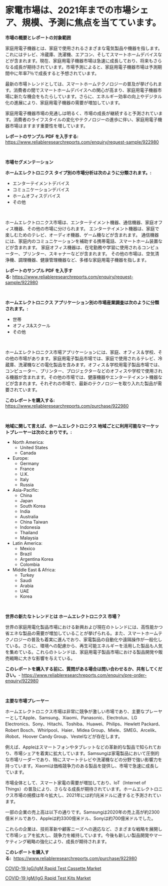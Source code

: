 <p><h1>家電市場は、2021年までの市場シェア、規模、予測に焦点を当てています。</h1></p><p><strong>市場の概要とレポートの対象範囲</strong></p>
<p><p>家庭用電子機器とは、家庭で使用されるさまざまな電気製品や機器を指します。これにはテレビ、冷蔵庫、洗濯機、エアコン、そしてスマートホームデバイスなどが含まれます。現在、家庭用電子機器市場は急速に成長しており、将来もさらなる成長が期待されています。市場予測によると、家庭用電子機器市場は予測期間中に年率7％で成長すると予想されています。</p><p>最新の市場トレンドとしては、スマートホームテクノロジーの普及が挙げられます。消費者の間でスマートホームデバイスへの関心が高まり、家庭用電子機器市場に新たな機会をもたらしています。さらに、エネルギー効率の向上やデジタル化の進展により、家庭用電子機器の需要が増加しています。</p><p>家庭用電子機器市場の見通しは明るく、市場の成長が継続すると予測されています。消費者のライフスタイルの変化やテクノロジーの進歩に伴い、家庭用電子機器市場はますます重要性を増しています。</p></p>
<p><strong>レポートのサンプル PDF を入手する:</strong> <a href="https://www.reliableresearchreports.com/enquiry/request-sample/922980">https://www.reliableresearchreports.com/enquiry/request-sample/922980</a></p>
<p>&nbsp;</p>
<p><strong>市場セグメンテーション</strong></p>
<p><strong>ホームエレクトロニクス タイプ別の市場分析は次のように分類されます。:</strong></p>
<p><ul><li>エンターテイメントデバイス</li><li>コミュニケーションデバイス</li><li>ホームオフィスデバイス</li><li>その他</li></ul></p>
<p>&nbsp;</p>
<p><p>ホームエレクトロニクス市場は、エンターテイメント機器、通信機器、家庭オフィス機器、その他の市場に分けられます。 エンターテイメント機器は、家庭で楽しむためのテレビ、オーディオ機器、ゲーム機などが含まれます。 通信機器には、家庭内のコミュニケーションを補助する携帯電話、スマートホーム装置などが含まれます。 家庭オフィス機器は、在宅勤務や学習に使用されるコンピューター、プリンター、スキャナーなどが含まれます。 その他の市場は、空気清浄機、調理機器、健康管理機器など、多様な家庭用電子機器を指します。</p></p>
<p><strong>レポートのサンプル PDF を入手する:</strong>&nbsp;<a href="https://www.reliableresearchreports.com/enquiry/request-sample/922980">https://www.reliableresearchreports.com/enquiry/request-sample/922980</a></p>
<p>&nbsp;</p>
<p><strong> ホームエレクトロニクス アプリケーション別の市場産業調査は次のように分類されます。:</strong></p>
<p><ul><li>世帯</li><li>オフィス&スクール</li><li>その他</li></ul></p>
<p>&nbsp;</p>
<p><p>ホームエレクトロニクス市場アプリケーションには、家庭、オフィス＆学校、その他の市場があります。家庭用電子製品市場では、家庭で使用されるテレビ、冷蔵庫、洗濯機などの電化製品を含みます。オフィス＆学校用電子製品市場では、コンピューター、プリンター、プロジェクターなどのオフィスや学校で使用される機器が含まれます。その他の市場では、健康機器やエンターテイメント機器などが含まれます。それぞれの市場で、最新のテクノロジーを取り入れた製品が需要されています。</p></p>
<p><strong>このレポートを購入する:</strong>&nbsp; <a href="https://www.reliableresearchreports.com/purchase/922980">https://www.reliableresearchreports.com/purchase/922980</a></p>
<p>&nbsp;</p>
<p><strong>地域に関して言えば、ホームエレクトロニクス 地域ごとに利用可能なマーケットプレーヤーは次のとおりです。:</strong></p>
<p><ul>
    <li>
        North America:
        <ul>
            <li>United States</li>
            <li>Canada</li>
        </ul>
    </li>
    <li>
        Europe:
        <ul>
            <li>Germany</li>
            <li>France</li>
            <li>U.K.</li>
            <li>Italy</li>
            <li>Russia</li>
        </ul>
    </li>
    <li>
        Asia-Pacific:
        <ul>
            <li>China</li>
            <li>Japan</li>
            <li>South Korea</li>
            <li>India</li>
            <li>Australia</li>
            <li>China Taiwan</li>
            <li>Indonesia</li>
            <li>Thailand</li>
            <li>Malaysia</li>
        </ul>
    </li>
    <li>
        Latin America:
        <ul>
            <li>Mexico</li>
            <li>Brazil</li>
            <li>Argentina Korea</li>
            <li>Colombia</li>
        </ul>
    </li>
    <li>
        Middle East & Africa:
        <ul>
            <li>Turkey</li>
            <li>Saudi</li>
            <li>Arabia</li>
            <li>UAE</li>
            <li>Korea</li>
        </ul>
    </li>
    </ul></p>
<p>&nbsp;</p>
<p><strong>世界の新たなトレンドとは ホームエレクトロニクス 市場？</strong></p>
<p><p>世界の家庭用電化製品市場における新興および現在のトレンドには、高性能かつ省エネな製品の需要が増加していることが挙げられる。また、スマートホームテクノロジーの普及も着実に進んでおり、家電製品の自動化や遠隔操作が一般化している。さらに、環境への配慮から、再生可能エネルギーを活用した製品も人気を集めている。これらのトレンドは、家庭用電子製品市場における製品開発や販売戦略に大きな影響を与えている。</p></p>
<p><strong>このレポートを購入する前に、質問がある場合は問い合わせるか、共有してください。</strong>- <a href="https://www.reliableresearchreports.com/enquiry/pre-order-enquiry/922980">https://www.reliableresearchreports.com/enquiry/pre-order-enquiry/922980</a></p>
<p>&nbsp;</p>
<p><strong>主要な市場プレーヤー</strong></p>
<p><p>ホームエレクトロニクス市場は非常に競争が激しい市場であり、主要なプレーヤーとしてApple、Samsung、Xiaomi、Panasonic、Electrolux、LG Electronics、Sony、Hitachi、Toshiba、Huawei、Philips、Hewlett Packard、Robert Bosch、Whirlpool、Haier、Midea Group、Miele、SMEG、Arcelik、iRobot、Hoover Candy Group、Vestelなどが存在します。</p><p>例えば、Appleはスマートフォンやタブレットなどの革新的な製品で知られており、市場シェアを着実に拡大しています。Samsungは家電製品において圧倒的な市場リーダーであり、特にスマートテレビや洗濯機などの分野で強い影響力を持っています。Xiaomiは価格競争力のある製品を提供し、市場で急速に成長しています。</p><p>市場全体として、スマート家電の需要が増加しており、IoT（Internet of Things）の普及により、さらなる成長が期待されています。ホームエレクトロニクス市場の規模は年々拡大し、2021年には約1兆米ドルに達すると予測されています。</p><p>一部の企業の売上高は以下の通りです。Samsungは2020年の売上高が約2300億米ドルであり、Appleは約3300億米ドル、Sonyは約700億米ドルでした。</p><p>これらの企業は、技術革新や顧客ニーズへの適応など、さまざまな戦略を展開して市場シェアを拡大し、競争力を維持しています。今後も新しい製品開発やマーケティング戦略の強化により、成長が期待されます。</p></p>
<p><strong>このレポートを購入する:</strong>&nbsp;&nbsp;<a href="https://www.reliableresearchreports.com/purchase/922980">https://www.reliableresearchreports.com/purchase/922980</a></p>
<p><p><a href="https://github.com/myacatherineblakecaczo9vcsw/Market-Research-Report-List-1/blob/main/covid-19-iggigm-rapid-test-cassette-market.md">COVID-19 IgG/IgM Rapid Test Cassette Market</a></p><p><a href="https://github.com/okotobwrhuteie/Market-Research-Report-List-1/blob/main/covid-19-igmigg-rapid-test-kits-market.md">COVID-19 IgM/IgG Rapid Test Kits Market</a></p></p>